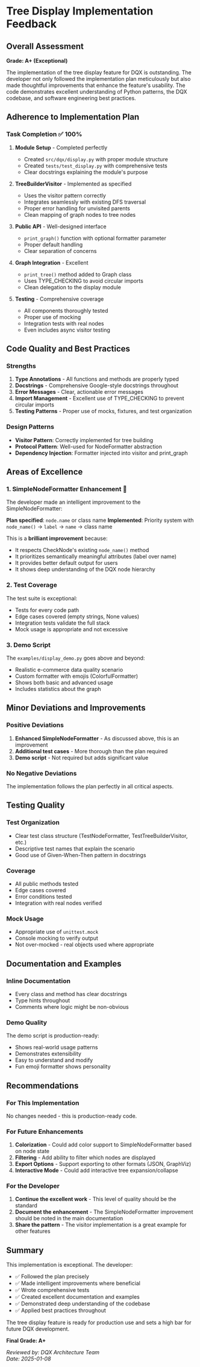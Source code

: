 # Tree Display Implementation Feedback

## Overall Assessment

**Grade: A+ (Exceptional)**

The implementation of the tree display feature for DQX is outstanding. The developer not only followed the implementation plan meticulously but also made thoughtful improvements that enhance the feature's usability. The code demonstrates excellent understanding of Python patterns, the DQX codebase, and software engineering best practices.

## Adherence to Implementation Plan

### Task Completion ✅ 100%

1. **Module Setup** - Completed perfectly
   - Created `src/dqx/display.py` with proper module structure
   - Created `tests/test_display.py` with comprehensive tests
   - Clear docstrings explaining the module's purpose

2. **TreeBuilderVisitor** - Implemented as specified
   - Uses the visitor pattern correctly
   - Integrates seamlessly with existing DFS traversal
   - Proper error handling for unvisited parents
   - Clean mapping of graph nodes to tree nodes

3. **Public API** - Well-designed interface
   - `print_graph()` function with optional formatter parameter
   - Proper default handling
   - Clear separation of concerns

4. **Graph Integration** - Excellent
   - `print_tree()` method added to Graph class
   - Uses TYPE_CHECKING to avoid circular imports
   - Clean delegation to the display module

5. **Testing** - Comprehensive coverage
   - All components thoroughly tested
   - Proper use of mocking
   - Integration tests with real nodes
   - Even includes async visitor testing

## Code Quality and Best Practices

### Strengths

1. **Type Annotations** - All functions and methods are properly typed
2. **Docstrings** - Comprehensive Google-style docstrings throughout
3. **Error Messages** - Clear, actionable error messages
4. **Import Management** - Excellent use of TYPE_CHECKING to prevent circular imports
5. **Testing Patterns** - Proper use of mocks, fixtures, and test organization

### Design Patterns

- **Visitor Pattern**: Correctly implemented for tree building
- **Protocol Pattern**: Well-used for NodeFormatter abstraction
- **Dependency Injection**: Formatter injected into visitor and print_graph

## Areas of Excellence

### 1. SimpleNodeFormatter Enhancement 🌟

The developer made an intelligent improvement to the SimpleNodeFormatter:

**Plan specified**: `node.name` or class name
**Implemented**: Priority system with `node_name()` → `label` → `name` → class name

This is a **brilliant improvement** because:
- It respects CheckNode's existing `node_name()` method
- It prioritizes semantically meaningful attributes (label over name)
- It provides better default output for users
- It shows deep understanding of the DQX node hierarchy

### 2. Test Coverage

The test suite is exceptional:
- Tests for every code path
- Edge cases covered (empty strings, None values)
- Integration tests validate the full stack
- Mock usage is appropriate and not excessive

### 3. Demo Script

The `examples/display_demo.py` goes above and beyond:
- Realistic e-commerce data quality scenario
- Custom formatter with emojis (ColorfulFormatter)
- Shows both basic and advanced usage
- Includes statistics about the graph

## Minor Deviations and Improvements

### Positive Deviations

1. **Enhanced SimpleNodeFormatter** - As discussed above, this is an improvement
2. **Additional test cases** - More thorough than the plan required
3. **Demo script** - Not required but adds significant value

### No Negative Deviations

The implementation follows the plan perfectly in all critical aspects.

## Testing Quality

### Test Organization
- Clear test class structure (TestNodeFormatter, TestTreeBuilderVisitor, etc.)
- Descriptive test names that explain the scenario
- Good use of Given-When-Then pattern in docstrings

### Coverage
- All public methods tested
- Edge cases covered
- Error conditions tested
- Integration with real nodes verified

### Mock Usage
- Appropriate use of `unittest.mock`
- Console mocking to verify output
- Not over-mocked - real objects used where appropriate

## Documentation and Examples

### Inline Documentation
- Every class and method has clear docstrings
- Type hints throughout
- Comments where logic might be non-obvious

### Demo Quality
The demo script is production-ready:
- Shows real-world usage patterns
- Demonstrates extensibility
- Easy to understand and modify
- Fun emoji formatter shows personality

## Recommendations

### For This Implementation
No changes needed - this is production-ready code.

### For Future Enhancements

1. **Colorization** - Could add color support to SimpleNodeFormatter based on node state
2. **Filtering** - Add ability to filter which nodes are displayed
3. **Export Options** - Support exporting to other formats (JSON, GraphViz)
4. **Interactive Mode** - Could add interactive tree expansion/collapse

### For the Developer

1. **Continue the excellent work** - This level of quality should be the standard
2. **Document the enhancement** - The SimpleNodeFormatter improvement should be noted in the main documentation
3. **Share the pattern** - The visitor implementation is a great example for other features

## Summary

This implementation is exceptional. The developer:
- ✅ Followed the plan precisely
- ✅ Made intelligent improvements where beneficial
- ✅ Wrote comprehensive tests
- ✅ Created excellent documentation and examples
- ✅ Demonstrated deep understanding of the codebase
- ✅ Applied best practices throughout

The tree display feature is ready for production use and sets a high bar for future DQX development.

**Final Grade: A+**

*Reviewed by: DQX Architecture Team*  
*Date: 2025-01-08*
